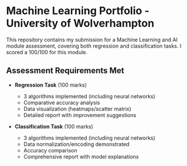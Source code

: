 # Machine Learning Portfolio - University of Wolverhampton

This repository contains my submission for a Machine Learning and AI module assessment, covering both regression and classification tasks.
I scored a 100/100 for this module.

## Assessment Requirements Met
- **Regression Task** (100 marks)
  - 3 algorithms implemented (including neural networks)
  - Comparative accuracy analysis
  - Data visualization (heatmaps/scatter matrix)
  - Detailed report with improvement suggestions

- **Classification Task** (100 marks)
  - 3 algorithms implemented (including neural networks)
  - Data normalization/encoding demonstrated
  - Accuracy comparison
  - Comprehensive report with model explanations
